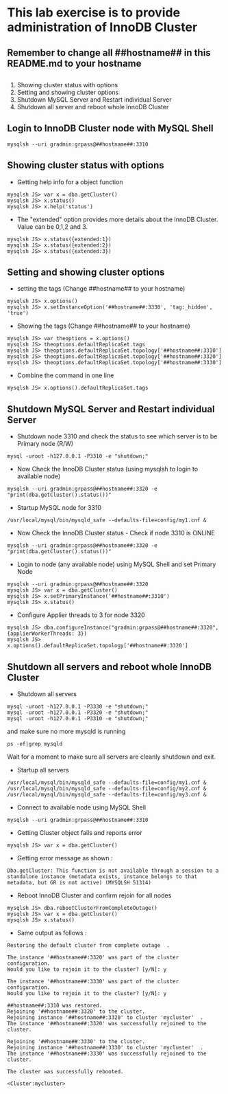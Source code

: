 # This lab exercise is to provide administration of InnoDB Cluster
## Remember to change all **##hostname##** in this README.md to your hostname
##
1. Showing cluster status with options
2. Setting and showing cluster options
3. Shutdown MySQL Server and Restart individual Server
4. Shutdown all server and reboot whole InnoDB Cluster


## Login to InnoDB Cluster node with MySQL Shell
```
mysqlsh --uri gradmin:grpass@##hostname##:3310

```

## Showing cluster status with options
  * Getting help info for a object function

```
mysqlsh JS> var x = dba.getCluster()
mysqlsh JS> x.status()
mysqlsh JS> x.help('status')
```

  * The "extended" option provides more details about the InnoDB Cluster.  Value can be 0,1,2 and 3.

```
mysqlsh JS> x.status({extended:1})
mysqlsh JS> x.status({extended:2})
mysqlsh JS> x.status({extended:3})
```

## Setting and showing cluster options
  * setting the tags  (Change ##hostname## to your hostname)
```
mysqlsh JS> x.options()
mysqlsh JS> x.setInstanceOption('##hostname##:3330', 'tag:_hidden', 'true')
```

  * Showing the tags  (Change ##hostname## to your hostname)
```
mysqlsh JS> var theoptions = x.options()
mysqlsh JS> theoptions.defaultReplicaSet.tags
mysqlsh JS> theoptions.defaultReplicaSet.topology['##hostname##:3310']
mysqlsh JS> theoptions.defaultReplicaSet.topology['##hostname##:3320']
mysqlsh JS> theoptions.defaultReplicaSet.topology['##hostname##:3330']
```

  * Combine the command in one line
```
mysqlsh JS> x.options().defaultReplicaSet.tags

```


## Shutdown MySQL Server and Restart individual Server

  * Shutdown node 3310 and check the status to see which server is to be Primary node (R/W)

```
mysql -uroot -h127.0.0.1 -P3310 -e "shutdown;"
```

  * Now Check the InnoDB Cluster status (using mysqlsh to login to available node)
```
mysqlsh --uri gradmin:grpass@##hostname##:3320 -e "print(dba.getCluster().status())"
```

  * Startup MySQL node for 3310 
```
/usr/local/mysql/bin/mysqld_safe --defaults-file=config/my1.cnf &
```

  * Now Check the InnoDB Cluster status - Check if node 3310 is ONLINE
```
mysqlsh --uri gradmin:grpass@##hostname##:3320 -e "print(dba.getCluster().status())"
```

  * Login to node (any available node) using MySQL Shell and set Primary Node 
```
mysqlsh --uri gradmin:grpass@##hostname##:3320
mysqlsh JS> var x = dba.getCluster()
mysqlsh JS> x.setPrimaryInstance('##hostname##:3310')
mysqlsh JS> x.status()

```
  * Configure Applier threads to 3 for node 3320
```
mysqlsh JS> dba.configureInstance("gradmin:grpass@##hostname##:3320", {applierWorkerThreads: 3})
mysqlsh JS> x.options().defaultReplicaSet.topology['##hostname##:3320']

```

## Shutdown all servers and reboot whole InnoDB Cluster

  * Shutdown all servers
```
mysql -uroot -h127.0.0.1 -P3330 -e "shutdown;"
mysql -uroot -h127.0.0.1 -P3320 -e "shutdown;"
mysql -uroot -h127.0.0.1 -P3310 -e "shutdown;"
```
and make sure no more mysqld is running
```
ps -ef|grep mysqld
```


Wait for a moment to make sure all servers are cleanly shutdown and exit.

  * Startup  all servers

```
/usr/local/mysql/bin/mysqld_safe --defaults-file=config/my1.cnf &
/usr/local/mysql/bin/mysqld_safe --defaults-file=config/my2.cnf &
/usr/local/mysql/bin/mysqld_safe --defaults-file=config/my3.cnf &
```

  * Connect to available node using MySQL Shell
```
mysqlsh --uri gradmin:grpass@##hostname##:3310
```

  * Getting Cluster object fails and reports error
```
mysqlsh JS> var x = dba.getCluster()
```

  * Getting error  message as shown :
```
Dba.getCluster: This function is not available through a session to a standalone instance (metadata exists, instance belongs to that metadata, but GR is not active) (MYSQLSH 51314)
```

  * Reboot InnoDB Cluster and confirm rejoin for all nodes
```
mysqlsh JS> dba.rebootClusterFromCompleteOutage()
mysqlsh JS> var x = dba.getCluster()
mysqlsh JS> x.status()
```

  * Same output as follows : 
```
Restoring the default cluster from complete outage  .

The instance '##hostname##:3320' was part of the cluster configuration.
Would you like to rejoin it to the cluster? [y/N]: y

The instance '##hostname##:3330' was part of the cluster configuration.
Would you like to rejoin it to the cluster? [y/N]: y

##hostname##:3310 was restored.
Rejoining '##hostname##:3320' to the cluster.
Rejoining instance '##hostname##:3320' to cluster 'mycluster'  .
The instance '##hostname##:3320' was successfully rejoined to the cluster.

Rejoining '##hostname##:3330' to the cluster.
Rejoining instance '##hostname##:3330' to cluster 'mycluster'  .
The instance '##hostname##:3330' was successfully rejoined to the cluster.

The cluster was successfully rebooted.

<Cluster:mycluster>
```


